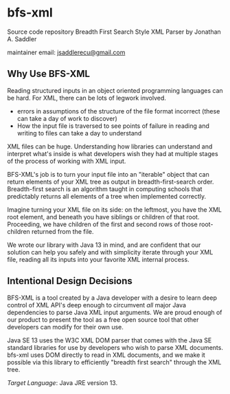 # bfs-xml
Source code repository Breadth First Search Style XML Parser
by Jonathan A. Saddler

maintainer email: jsaddlerecu@gmail.com

## Why Use BFS-XML
Reading structured inputs in an object oriented programming languages can be hard. For XML, there can be lots of legwork involved. 

* errors in assumptions of the structure of the file format incorrect (these can take a day of work to discover)
* How the input file is traversed to see points of failure in reading and writing to files can take a day to understand 

XML files can be huge.  Understanding how libraries can understand and interpret what's inside is what developers wish they had at multiple stages of the process of working with XML input. 

BFS-XML's job is to turn your input file into an "iterable" object that can return elements of your XML tree as output in breadth-first-search order. Breadth-first search is an algorithm taught in computing schools that predictably returns all elements of a tree when implemented correctly. 

Imagine turning your XML file on its side: on the leftmost, you have the XML root element, and beneath you have siblings or children of that root.  Proceeding, we have children of the first and second rows of those root-children returned from the file. 

We wrote our library with Java 13 in mind, and are confident that our solution can help you safely and with simplicity iterate through your XML file, reading all its inputs into your favorite XML internal process. 

## Intentional Design Decisions

BFS-XML is a tool created by a Java developer with a desire to learn deep control of XML API's deep enough to circumvent *all* major Java dependencies to parse Java XML input arguments. We are proud enough of our product to present the tool as a free open source tool that other developers can modify for their own use. 

Java SE 13 uses the W3C XML DOM parser that comes with the Java SE standard libraries for use by developers who wish to parse XML documents. bfs-xml uses DOM directly to read in XML documents, and we make it possible via this library to efficiently "breadth first search" through the XML tree. 

*Target Language*: Java JRE version 13.

